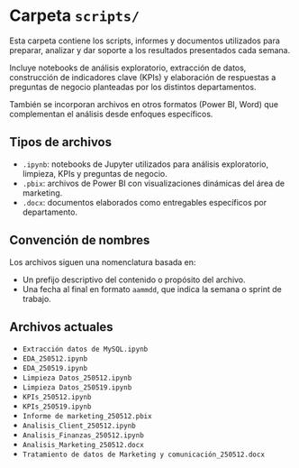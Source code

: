 # Carpeta `scripts/`

Esta carpeta contiene los scripts, informes y documentos utilizados para preparar, analizar y dar soporte a los resultados presentados cada semana.

Incluye notebooks de análisis exploratorio, extracción de datos, construcción de indicadores clave (KPIs) y elaboración de respuestas a preguntas de negocio planteadas por los distintos departamentos.

También se incorporan archivos en otros formatos (Power BI, Word) que complementan el análisis desde enfoques específicos.

## Tipos de archivos

- `.ipynb`: notebooks de Jupyter utilizados para análisis exploratorio, limpieza, KPIs y preguntas de negocio.
- `.pbix`: archivos de Power BI con visualizaciones dinámicas del área de marketing.
- `.docx`: documentos elaborados como entregables específicos por departamento.


## Convención de nombres

Los archivos siguen una nomenclatura basada en:

- Un prefijo descriptivo del contenido o propósito del archivo.
- Una fecha al final en formato `aammdd`, que indica la semana o sprint de trabajo.


## Archivos actuales

- `Extracción datos de MySQL.ipynb`
- `EDA_250512.ipynb`
- `EDA_250519.ipynb`
- `Limpieza Datos_250512.ipynb`
- `Limpieza Datos_250519.ipynb`
- `KPIs_250512.ipynb`
- `KPIs_250519.ipynb`
- `Informe de marketing_250512.pbix`
- `Analisis_Client_250512.ipynb`
- `Analisis_Finanzas_250512.ipynb`
- `Analisis_Marketing_250512.docx`
- `Tratamiento de datos de Marketing y comunicación_250512.docx`
